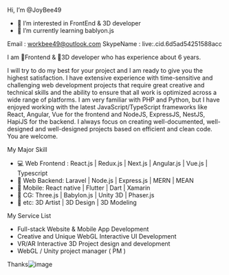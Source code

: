  Hi, I’m @JoyBee49
- 👀 I’m interested in FrontEnd & 3D developer
- 🌱 I’m currently learning bablyon.js

Email : workbee49@outlook.com
SkypeName : live:.cid.6d5ad54251588acc


I am 🎈Frontend & 🥽3D developer who has experience about 6 years.

I will try to do my best for your project and I am ready to give you the highest satisfaction.
I have extensive experience with time-sensitive and challenging web development projects that require great creative and technical skills and the ability to ensure that all work is optimized across a wide range of platforms.
I am very familiar with PHP and Python, but I have enjoyed working with the latest JavaScript/TypeScript frameworks like React, Angular, Vue for the frontend and NodeJS, ExpressJS, NestJS, HapiJS for the backend.
I always focus on creating well-documented, well-designed and well-designed projects based on efficient and clean code.
 You are welcome.

My Major Skill

- 💻 Web Frontend : React.js | Redux.js | Next.js | Angular.js | Vue.js | Typescript
- 🧮 Web Backend: Laravel | Node.js | Express.js | MERN | MEAN
- 📱 Mobile: React native | Flutter | Dart | Xamarin
- 🥽 CG: Three.js | Babylon.js | Unity 3D | Phaser.js
- 🎨 etc: 3D Artist | 3D Design | 3D Modeling

My Service List

- Full-stack Website & Mobile App Development
- Creative and Unique WebGL Interactive UI Development
- VR/AR Interactive 3D Project design and development
- WebGL / Unity project manager ( PM )

Thanks![image](https://user-images.githubusercontent.com/118796598/208035729-ca9b4414-b9bf-423b-ae8c-09bed627619f.png)

<!---
JoyBee49/JoyBee49 is a ✨ special ✨ repository because its `README.md` (this file) appears on your GitHub profile.
You can click the Preview link to take a look at your changes.
--->
